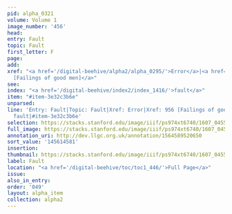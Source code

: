 ```yaml
---
pid: alpha_0321
volume: Volume 1
image_number: '456'
head:
entry: Fault
topic: Fault
first_letter: F
page:
add:
xref: "<a href='/digital-beehive/alpha2/alpha_0295/'>Error</a>|<a href='/digital-beehive/num4/num_1275/'>956
  [Failings of good men]</a>"
see:
index: "<a href='/digital-beehive/index2/index_1416/'>fault</a>"
item: "#item-3e32c3b6e"
unparsed:
line: 'Entry: Fault|Topic: Fault|Xref: Error|Xref: 956 [Failings of good men]|Index:
  fault|#item-3e32c3b6e'
selection: https://stacks.stanford.edu/image/iiif/ps974xt6740/1607_0455/746,4581,3002,449/full/0/default.jpg
full_image: https://stacks.stanford.edu/image/iiif/ps974xt6740/1607_0455/full/full/0/default.jpg
annotation_uri: http://dev.llgc.org.uk/annotation/1564589520650
sort_value: '145614581'
insertion:
thumbnail: https://stacks.stanford.edu/image/iiif/ps974xt6740/1607_0455/746,4581,600,180/250,/0/default.jpg
label: Fault
location: "<a href='/digital-beehive/toc/toc1_446/'>Full Page</a>"
issue:
also_in_entry:
order: '049'
layout: alpha_item
collection: alpha2
---
```

